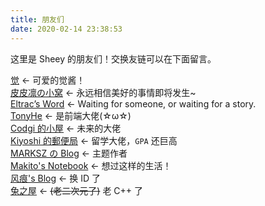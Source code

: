 ```yaml
---
title: 朋友们
date: 2020-02-14 23:38:53
---
```


这里是 Sheey 的朋友们！交换友链可以在下面留言。

[觉](http://xdminsy.github.io/) <- 可爱的觉酱！  
[皮皮凛の小窝](https://qwq.best/) <- 永远相信美好的事情即将发生~  
[Eltrac’s Word](https://www.eltrac.cn/) <- Waiting for someone, or waiting for a story.  
[TonyHe](https://www.ouorz.com/) <- 是前端大佬(☆ω☆)  
[Codgi 的小屋](https://codgi.xin) <- 未来的大佬  
[Kiyoshi 的郵便局](https://blog.k1yoshi.com/) <- 留学大佬，`GPA` 还巨高  
[MARKSZ の Blog](https://molunerfinn.com/) <- 主题作者  
[Makito's Notebook](https://keep.moe/) <- 想过这样的生活！  
[风痕's Blog](https://blog.moew.xyz/) <- 换 ID 了  
[兔之屋](https://syaro.hotococoa.moe/wordpress/) <- ~~(老二次元了)~~ 老 C++ 了  

